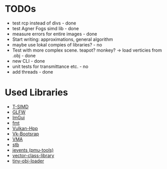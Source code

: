 # TODOs
* test rcp instead of divs - done
* test Agner Fogs simd lib - done
* measure errors for entire images - done
* Start writing: approximations, general algorithm
* maybe use lokal compies of libraries? - no
* Test with more complex scene. teapot? monkey? -> load verticies from .obj - done
* new CLI - done
* unit tests for transmittance etc. - no
* add threads - done

# Used Libraries
* [T-SIMD](http://www.ti.uni-bielefeld.de/html/people/moeller/tsimd_warpingsimd.html)
* [GLFW](https://github.com/glfw/glfw)
* [ImGui](https://github.com/ocornut/imgui)
* [fmt](https://github.com/fmtlib/fmt)
* [Vulkan-Hpp](https://github.com/KhronosGroup/Vulkan-Hpp)
* [Vk-Bootsrap](https://github.com/charles-lunarg/vk-bootstrap)
* [VMA](https://github.com/GPUOpen-LibrariesAndSDKs/VulkanMemoryAllocator)
* [stb](https://github.com/nothings/stb)
* [jevents (pmu-tools)](https://github.com/andikleen/pmu-tools/tree/master/jevents)
* [vector-class-library](https://github.com/vectorclass/version2)
* [tiny-obj-loader](https://github.com/tinyobjloader/tinyobjloader)
